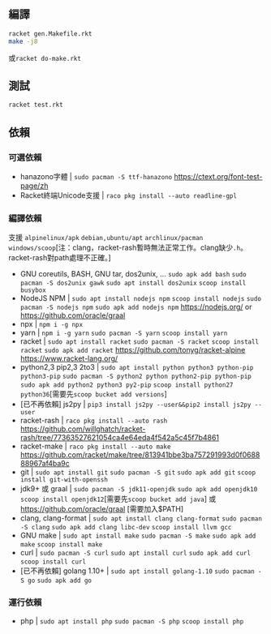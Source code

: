 ## 編譯

```bash
racket gen.Makefile.rkt
make -j8
```
或`racket do-make.rkt`

## 測試
```bash
racket test.rkt
```

## 依賴

### 可選依賴

* hanazono字體 | `sudo pacman -S ttf-hanazono` https://ctext.org/font-test-page/zh
* Racket終端Unicode支援 | `raco pkg install --auto readline-gpl`

### 編譯依賴

支援 `alpinelinux/apk` `debian,ubuntu/apt` `archlinux/pacman` `windows/scoop`[注：clang，racket-rash暫時無法正常工作。clang缺少`.h`。racket-rash對path處理不正確。]

* GNU coreutils, BASH, GNU tar, dos2unix, ... `sudo apk add bash` `sudo pacman -S dos2unix gawk` `sudo apt install dos2unix` `scoop install busybox`
* NodeJS NPM | `sudo apt install nodejs npm` `scoop install nodejs` `sudo pacman -S nodejs npm` `sudo apk add nodejs npm` https://nodejs.org/ or https://github.com/oracle/graal
* npx | `npm i -g npx`
* yarn | `npm i -g yarn` `sudo pacman -S yarn` `scoop install yarn`
* racket | `sudo apt install racket` `sudo pacman -S racket` `scoop install racket` `sudo apk add racket` https://github.com/tonyg/racket-alpine https://www.racket-lang.org/
* python2,3 pip2,3 2to3 | `sudo apt install python python3 python-pip python3-pip` `sudo pacman -S python2 python python2-pip python-pip` `sudo apk add python2 python3 py2-pip` `scoop install python27 python36`[需要先`scoop bucket add versions`]
* [已不再依賴] js2py | `pip3 install js2py --user&&pip2 install js2py --user`
* racket-rash | `raco pkg install --auto rash` https://github.com/willghatch/racket-rash/tree/77363527621054ca4e64eda4f542a5c45f7b4861
* racket-make | `raco pkg install --auto make` https://github.com/racket/make/tree/813941bbe3ba757291993d0f068888967af4ba9c
* git | `sudo apt install git` `sudo pacman -S git` `sudo apk add git` `scoop install git-with-openssh`
* jdk9+ 或 graal | `sudo pacman -S jdk11-openjdk` `sudo apk add openjdk10` `scoop install openjdk12`[需要先`scoop bucket add java`] 或 https://github.com/oracle/graal [需要加入$PATH]
* clang, clang-format | `sudo apt install clang clang-format` `sudo pacman -S clang` `sudo apk add clang libc-dev` `scoop install llvm gcc`
* GNU make | `sudo apt install make` `sudo pacman -S make` `sudo apk add make` `scoop install make`
* curl | `sudo pacman -S curl` `sudo apt install curl` `sudo apk add curl` `scoop install curl`
* [已不再依賴] golang 1.10+ | `sudo apt install golang-1.10` `sudo pacman -S go` `sudo apk add go`

### 運行依賴

* php | `sudo apt install php` `sudo pacman -S php` `scoop install php`
